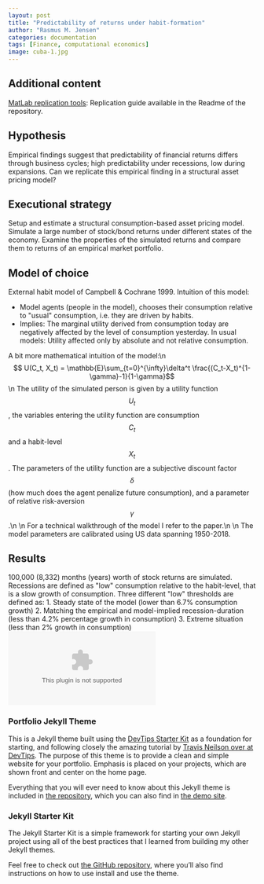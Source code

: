 ```yaml
---
layout: post
title: "Predictability of returns under habit-formation"
author: "Rasmus M. Jensen"
categories: documentation
tags: [Finance, computational economics]
image: cuba-1.jpg
---
```

## Additional content
[MatLab replication tools](https://github.com/RasmusJensen96/Habit-Models-Advanced-Asset-Pricing): Replication guide available in the Readme of the repository.

## Hypothesis
Empirical findings suggest that predictability of financial returns differs through business cycles; high predictability under recessions, low during expansions. Can we replicate this empirical finding in a structural asset pricing model?

## Executional strategy
Setup and estimate a structural consumption-based asset pricing model. Simulate a large number of stock/bond returns under different states of the economy. Examine the properties of the simulated returns and compare them to returns of an empirical market portfolio.

## Model of choice
External habit model of Campbell & Cochrane 1999. Intuition of this model:
  - Model agents (people in the model), chooses their consumption relative to "usual" consumption, i.e. they are driven by habits.
  - Implies: The marginal utility derived from consumption today are negatively affected by the level of consumption yesterday.
In usual models: Utility affected only by absolute and not relative consumption.

A bit more mathematical intuition of the model:\n
$$ U(C_t, X_t) = \mathbb{E}\sum_{t=0}^{\infty}\delta^t \frac{(C_t-X_t)^{1-\gamma}-1}{1-\gamma}$$\n
The utility of the simulated person is given by a utility function $$U_t$$, the variables entering the utility function are consumption $$C_t$$ and a habit-level $$X_t$$. The parameters of the utility function are a subjective discount factor $$\delta$$ (how much does the agent penalize future consumption), and a parameter of relative risk-aversion $$\gamma$$.\n
\n
For a technical walkthrough of the model I refer to the paper.\n
\n
The model parameters are calibrated using US data spanning 1950-2018.

## Results
100,000 (8,332) months (years) worth of stock returns are simulated. Recessions are defined as "low" consumption relative to the habit-level, that is a slow growth of consumption. Three different "low" thresholds are defined as:
    1. Steady state of the model (lower than 6.7% consumption growth)
    2. Matching the empirical and model-implied recession-duration (less than 4.2% percentage growth in consumption)
    3. Extreme situation (less than 2% growth in consumption)
![Histogram of surplus consumption](~/assets/img/DistributionS_t.eps)




### Portfolio Jekyll Theme

This is a Jekyll theme built using the [DevTips Starter Kit](http://devtipsstarterkit.com/) as a foundation for starting, and following closely the amazing tutorial by [Travis Neilson over at DevTips](https://www.youtube.com/watch?v=T6jKLsxbFg4&list=PL0CB3OvPhDA_STygmp3sDenx3UpdOMk7P). The purpose of this theme is to provide a clean and simple website for your portfolio. Emphasis is placed on your projects, which are shown front and center on the home page.

Everything that you will ever need to know about this Jekyll theme is included in [the repository](https://github.com/LeNPaul/portfolio-jekyll-theme), which you can also find in [the demo site](https://lenpaul.github.io/portfolio-jekyll-theme/).

### Jekyll Starter Kit

The Jekyll Starter Kit is a simple framework for starting your own Jekyll project using all of the best practices that I learned from building my other Jekyll themes.

Feel free to check out <a href="https://github.com/LeNPaul/jekyll-starter-kit" target="_blank">the GitHub repository</a>, where you’ll also find instructions on how to use install and use the theme.

